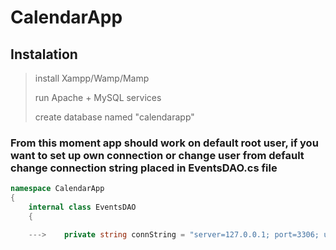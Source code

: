 # CalendarApp

## Instalation 

 > install Xampp/Wamp/Mamp
> 
 > run Apache + MySQL services
> 
 > create database named "calendarapp"

### From this moment app should work on default root user, if you want to set up own connection or change user from default change connection string placed in EventsDAO.cs file

```C#
namespace CalendarApp
{
    internal class EventsDAO
    { 

    --->    private string connString = "server=127.0.0.1; port=3306; user=root; database=calendarapp; password=; convert zero datetime=True;";
    

```

